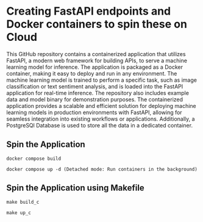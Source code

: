 
# Creating FastAPI endpoints and Docker containers to spin these on Cloud

This GitHub repository contains a containerized application that utilizes FastAPI, a modern web framework for building APIs, to serve a machine learning model for inference. The application is packaged as a Docker container, making it easy to deploy and run in any environment. The machine learning model is trained to perform a specific task, such as image classification or text sentiment analysis, and is loaded into the FastAPI application for real-time inference. The repository also includes example data and model binary for demonstration purposes. The containerized application provides a scalable and efficient solution for deploying machine learning models in production environments with FastAPI, allowing for seamless integration into existing workflows or applications. Additionally, a PostgreSQl Database is used to store all the data in a dedicated container.

## Spin the Application

```
docker compose build

docker compose up -d (Detached mode: Run containers in the background)
```

## Spin the Application using Makefile
```
make build_c

make up_c
```